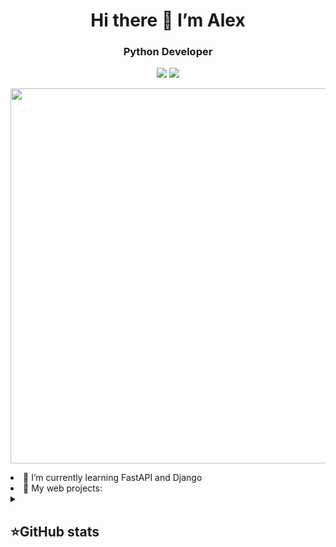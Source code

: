 <h1 align="center">Hi there 👋 I’m Alex </h1>

<h3 align="center">Python Developer</h3>
<p align="center">
 <a href="https://www.youtube.com/channel/UCNrRkCTcOGKAvg45I-hX-3g"><img src="https://img.shields.io/badge/-YouTube-red?style=flat&logo=YouTube&logoColor=white"/></a>
 <a href="https://t.me/greeshanka"><img src="https://img.shields.io/badge/-Telegram-blue?style=flat&logo=Telegram&logoColor=white" /></a>
 <br>

<p align="center">
<img width="600" src="github-snake.gif alt="snake"/>
</p>


<li> 🌱 I’m currently learning FastAPI and Django </li>
<li> 🔭 My web projects: </li>


<details align="left">
  <summary><h2><b>⭐GitHub stats</b></h2></summary>
  <p>
   <img alt="codeSTACKr's GitHub Stats" src="https://github-readme-stats.vercel.app/api/top-langs/?username=greeshanka&layout=compact&theme=dark" />  
   <br>
   <img alt="codeSTACKr's GitHub Stats" src="https://github-readme-stats.vercel.app/api?username=greeshanka&show_icons=true&theme=dark" />
   <br>
  </p>
</details>
